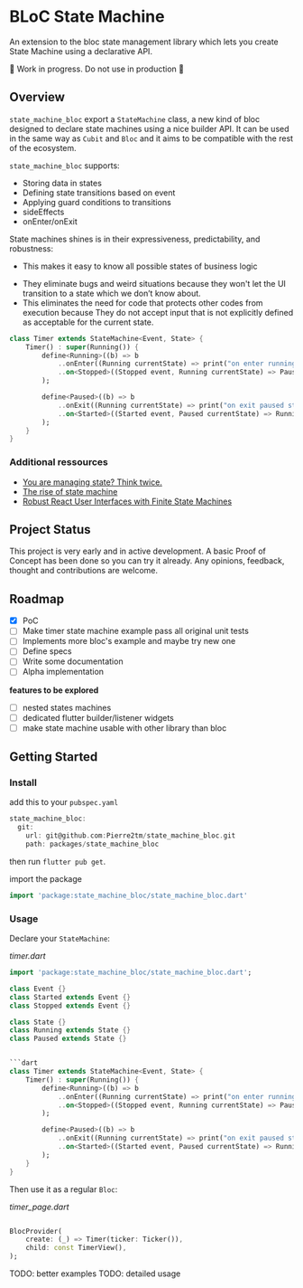 # BLoC State Machine

An extension to the bloc state management library which lets you create State Machine using a declarative API.

🚧 Work in progress. Do not use in production 🚧

## Overview

`state_machine_bloc` export a `StateMachine` class, a new kind of bloc designed to declare state machines using a nice builder API.
It can be used in the same way as `Cubit` and `Bloc` and it aims to be compatible with the rest of the ecosystem.

`state_machine_bloc` supports:

- Storing data in states
- Defining state transitions based on event
- Applying guard conditions to transitions
- sideEffects
- onEnter/onExit

State machines shines is in their expressiveness, predictability, and robustness:

- This makes it easy to know all possible states of business logic

* They eliminate bugs and weird situations because they won't let the UI transition to a state which we don’t know about.
* This eliminates the need for code that protects other codes from execution because They do not accept input that is not explicitly defined as acceptable for the current state.

```dart
class Timer extends StateMachine<Event, State> {
    Timer() : super(Running()) {
        define<Running>((b) => b
            ..onEnter((Running currentState) => print("on enter running state"))
            ..on<Stopped>((Stopped event, Running currentState) => Paused()),
        );

        define<Paused>((b) => b
            ..onExit((Running currentState) => print("on exit paused state"))
            ..on<Started>((Started event, Paused currentState) => Running()),
        );
    }
}
```

### Additional ressources

* [You are managing state? Think twice.](https://krasimirtsonev.com/blog/article/managing-state-in-javascript-with-state-machines-stent)
* [The rise of state machine](https://www.smashingmagazine.com/2018/01/rise-state-machines/)
* [Robust React User Interfaces with Finite State Machines](https://css-tricks.com/robust-react-user-interfaces-with-finite-state-machines/)

## Project Status

This project is very early and in active development. A basic Proof of Concept has been done so you can try it already. Any opinions, feedback, thought and contributions are welcome.

## Roadmap

* [X] PoC
* [ ] Make timer state machine example pass all original unit tests
* [ ] Implements more bloc's example and maybe try new one
* [ ] Define specs
* [ ] Write some documentation
* [ ] Alpha implementation

**features to be explored**

* [ ] nested states machines
* [ ] dedicated flutter builder/listener widgets
* [ ] make state machine usable with other library than bloc

## Getting Started

### Install

add this to your `pubspec.yaml`

```dart
state_machine_bloc:
  git:
    url: git@github.com:Pierre2tm/state_machine_bloc.git
    path: packages/state_machine_bloc
```

then run `flutter pub get`.

import the package

```dart
import 'package:state_machine_bloc/state_machine_bloc.dart'
```

### Usage

Declare your `StateMachine`:

*timer.dart*

```dart
import 'package:state_machine_bloc/state_machine_bloc.dart';

class Event {}
class Started extends Event {}
class Stopped extends Event {}

class State {}
class Running extends State {}
class Paused extends State {}


```dart
class Timer extends StateMachine<Event, State> {
    Timer() : super(Running()) {
        define<Running>((b) => b
            ..onEnter((Running currentState) => print("on enter running state"))
            ..on<Stopped>((Stopped event, Running currentState) => Paused()),
        );

        define<Paused>((b) => b
            ..onExit((Running currentState) => print("on exit paused state"))
            ..on<Started>((Started event, Paused currentState) => Running()),
        );
    }
}
```

Then use it as a regular `Bloc`:

*timer_page.dart*

```dart

BlocProvider(
    create: (_) => Timer(ticker: Ticker()),
    child: const TimerView(),
);

```

TODO: better examples
TODO: detailed usage
